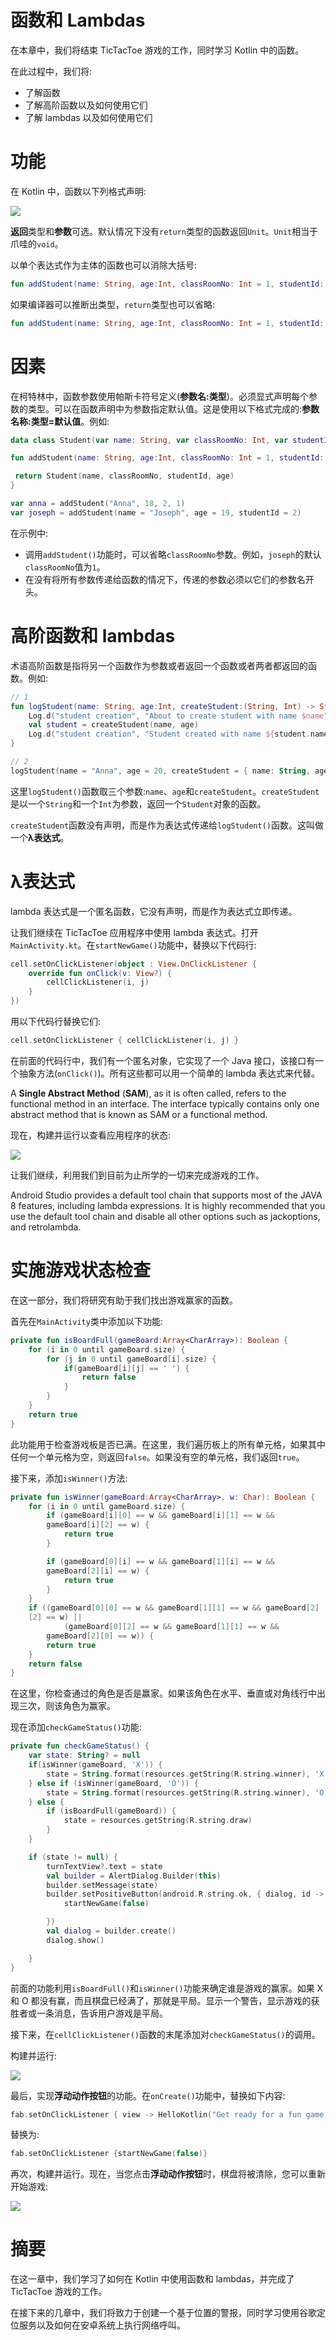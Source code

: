 # 函数和 Lambdas

在本章中，我们将结束 TicTacToe 游戏的工作，同时学习 Kotlin 中的函数。

在此过程中，我们将:

*   了解函数
*   了解高阶函数以及如何使用它们
*   了解 lambdas 以及如何使用它们

# 功能

在 Kotlin 中，函数以下列格式声明:

![](img/7a43c5b1-8044-4d90-a432-6aadd65fc9b7.png)

**返回**类型和**参数**可选。默认情况下没有`return`类型的函数返回`Unit`。`Unit`相当于爪哇的`void`。

以单个表达式作为主体的函数也可以消除大括号:

```kt
fun addStudent(name: String, age:Int, classRoomNo: Int = 1, studentId: Int) : Student = Student(name, classRoomNo, studentId, age)
```

如果编译器可以推断出类型，`return`类型也可以省略:

```kt
fun addStudent(name: String, age:Int, classRoomNo: Int = 1, studentId: Int) = Student(name, classRoomNo, studentId, age)
```

# 因素

在柯特林中，函数参数使用帕斯卡符号定义(**参数名:类型**)。必须显式声明每个参数的类型。可以在函数声明中为参数指定默认值。这是使用以下格式完成的:**参数名称:类型=默认值**。例如:

```kt
data class Student(var name: String, var classRoomNo: Int, var studentId: Int, var age: Int)

fun addStudent(name: String, age:Int, classRoomNo: Int = 1, studentId: Int) : Student {

 return Student(name, classRoomNo, studentId, age)
}

var anna = addStudent("Anna", 18, 2, 1)
var joseph = addStudent(name = "Joseph", age = 19, studentId = 2)
```

在示例中:

*   调用`addStudent()`功能时，可以省略`classRoomNo`参数。例如，`joseph`的默认`classRoomNo`值为`1`。
*   在没有将所有参数传递给函数的情况下，传递的参数必须以它们的参数名开头。

# 高阶函数和 lambdas

术语高阶函数是指将另一个函数作为参数或者返回一个函数或者两者都返回的函数。例如:

```kt
// 1
fun logStudent(name: String, age:Int, createStudent:(String, Int) -> Student) {
    Log.d("student creation", "About to create student with name $name")
    val student = createStudent(name, age)
    Log.d("student creation", "Student created with name ${student.name} and age ${student.age}")
}

// 2
logStudent(name = "Anna", age = 20, createStudent = { name: String, age: Int -> Student(name, 1, 3, age)})
```

这里`logStudent()`函数取三个参数:`name`、`age`和`createStudent`。`createStudent`是以一个`String`和一个`Int`为参数，返回一个`Student`对象的函数。

`createStudent`函数没有声明，而是作为表达式传递给`logStudent()`函数。这叫做一个**λ表达式**。

# λ表达式

lambda 表达式是一个匿名函数，它没有声明，而是作为表达式立即传递。

让我们继续在 TicTacToe 应用程序中使用 lambda 表达式。打开`MainActivity.kt`。在`startNewGame()`功能中，替换以下代码行:

```kt
cell.setOnClickListener(object : View.OnClickListener {
    override fun onClick(v: View?) {
        cellClickListener(i, j)
    }
})
```

用以下代码行替换它们:

```kt
cell.setOnClickListener { cellClickListener(i, j) } 
```

在前面的代码行中，我们有一个匿名对象，它实现了一个 Java 接口，该接口有一个抽象方法(`onClick()`)。所有这些都可以用一个简单的 lambda 表达式来代替。

A **Single Abstract Method** (**SAM**), as it is often called, refers to the functional method in an interface. The interface typically contains only one abstract method that is known as SAM or a functional method.

现在，构建并运行以查看应用程序的状态:

![](img/529b1022-a3fd-4096-896b-e620e549a24c.png)

让我们继续，利用我们到目前为止所学的一切来完成游戏的工作。

Android Studio provides a default tool chain that supports most of the JAVA 8 features, including lambda expressions. It is highly recommended that you use the default tool chain and disable all other options such as jackoptions, and retrolambda.

# 实施游戏状态检查

在这一部分，我们将研究有助于我们找出游戏赢家的函数。

首先在`MainActivity`类中添加以下功能:

```kt
private fun isBoardFull(gameBoard:Array<CharArray>): Boolean {
    for (i in 0 until gameBoard.size) { 
        for (j in 0 until gameBoard[i].size) { 
            if(gameBoard[i][j] == ' ') {
                return false
            }
        }
    }
    return true
}
```

此功能用于检查游戏板是否已满。在这里，我们遍历板上的所有单元格，如果其中任何一个单元格为空，则返回`false`。如果没有空的单元格，我们返回`true`。

接下来，添加`isWinner()`方法:

```kt
private fun isWinner(gameBoard:Array<CharArray>, w: Char): Boolean {
    for (i in 0 until gameBoard.size) {
        if (gameBoard[i][0] == w && gameBoard[i][1] == w && 
        gameBoard[i][2] == w) {
            return true
        }

        if (gameBoard[0][i] == w && gameBoard[1][i] == w && 
        gameBoard[2][i] == w) {
            return true
        }
    }
    if ((gameBoard[0][0] == w && gameBoard[1][1] == w && gameBoard[2]
    [2] == w) ||
            (gameBoard[0][2] == w && gameBoard[1][1] == w && 
        gameBoard[2][0] == w)) {
        return true
    }
    return false
}
```

在这里，你检查通过的角色是否是赢家。如果该角色在水平、垂直或对角线行中出现三次，则该角色为赢家。

现在添加`checkGameStatus()`功能:

```kt
private fun checkGameStatus() {
    var state: String? = null
    if(isWinner(gameBoard, 'X')) {
        state = String.format(resources.getString(R.string.winner), 'X')
    } else if (isWinner(gameBoard, 'O')) {
        state = String.format(resources.getString(R.string.winner), 'O')
    } else {
        if (isBoardFull(gameBoard)) {
            state = resources.getString(R.string.draw)
        }
    }

    if (state != null) {
        turnTextView?.text = state
        val builder = AlertDialog.Builder(this)
        builder.setMessage(state)
        builder.setPositiveButton(android.R.string.ok, { dialog, id ->
            startNewGame(false)

        })
        val dialog = builder.create()
        dialog.show()

    }
}
```

前面的功能利用`isBoardFull()`和`isWinner()`功能来确定谁是游戏的赢家。如果 X 和 O 都没有赢，而且棋盘已经满了，那就是平局。显示一个警告，显示游戏的获胜者或一条消息，告诉用户游戏是平局。

接下来，在`cellClickListener()`函数的末尾添加对`checkGameStatus()`的调用。

构建并运行:

![](img/60fca23e-aee9-4834-9797-a9bc33c7a48b.png)

最后，实现**浮动动作按钮**的功能。在`onCreate()`功能中，替换如下内容:

```kt
fab.setOnClickListener { view -> HelloKotlin("Get ready for a fun game of Tic Tac Toe").displayKotlinMessage(view) }
```

替换为:

```kt
fab.setOnClickListener {startNewGame(false)}
```

再次，构建并运行。现在，当您点击**浮动动作按钮**时，棋盘将被清除，您可以重新开始游戏:

![](img/4c213cc7-02c2-4256-aac7-5693c4995769.png)

# 摘要

在这一章中，我们学习了如何在 Kotlin 中使用函数和 lambdas，并完成了 TicTacToe 游戏的工作。

在接下来的几章中，我们将致力于创建一个基于位置的警报，同时学习使用谷歌定位服务以及如何在安卓系统上执行网络呼叫。